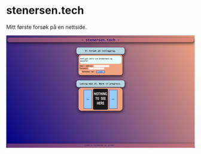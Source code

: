 # stenersen.tech
Mitt første forsøk på en nettside.

![10 Des 2022](https://github.com/fstenersen/stenersen.tech/blob/main/img/10%20Des%202022.jpeg?raw=true)
